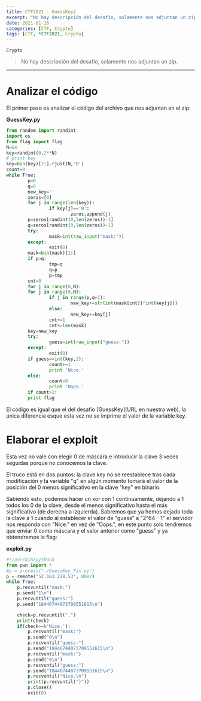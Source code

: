 ```yaml
---
title: CTF2021 - GuessKey2
excerpt: "No hay descripción del desafío, solamente nos adjuntan un zip."
date: 2021-01-16
categories: [CTF, Crypto]
tags: [CTF, *CTF2021, Crypto]
---
```

`Crypto`
> No hay descripción del desafío, solamente nos adjuntan un zip.

---

# Analizar el código

El primer paso es analizar el código del archivo que nos adjuntan en el zip:

**GuessKey.py**

```python
from random import randint
import os
from flag import flag
N=64
key=randint(0,2**N)
# print key
key=bin(key)[2:].rjust(N,'0')
count=0
while True:
        p=0
        q=0
        new_key=''
        zeros=[0]
        for j in range(len(key)):
                if key[j]=='0':
                        zeros.append(j)
        p=zeros[randint(0,len(zeros))-1]
        q=zeros[randint(0,len(zeros))-1]
        try:
                mask=int(raw_input("mask:"))
        except:
                exit(0)
        mask=bin(mask)[2:]
        if p>q:
                tmp=q
                q=p
                p=tmp
        cnt=0
        for j in range(0,N):
        for j in range(0,N):
                if j in range(p,q+1):
                        new_key+=str(int(mask[cnt])^int(key[j]))
                else:
                        new_key+=key[j]
                cnt+=1
                cnt%=len(mask)
        key=new_key
        try:
                guess=int(raw_input("guess:"))
        except:
                exit(0)
        if guess==int(key,2):
                count+=1
                print 'Nice.'
        else:
                count=0
                print 'Oops.'
        if count>2:
		print flag
```

El código es igual que el del desafío [GuessKey](URL en nuestra web), la única diferencia esque esta vez no se imprime el valor de la variable key.

# Elaborar el exploit

Esta vez no vale con elegir 0 de máscara e introducir la clave 3 veces seguidas porque no conocemos la clave.

El truco está en dos puntos: la clave key no se reestablece tras cada modificación y la variable "q" en algún momento tomará el valor de la posición del 0 menos significativo en la clave "key" en binario.

Sabiendo esto, podemos hacer un xor con 1 contínuamente, dejando a 1 todos los 0 de la clave, desde el menos significativo hasta el más significativo (de derecha a izquierda). Sabremos que ya hemos dejado toda la clave a 1 cuando al establecer el valor de "guess" a "2^64 - 1" el servidor nos responda con "Nice." en vez de "Oops.", en este punto solo tendremos que enviar 0 como máscara y el valor anterior como "guess" y ya obtendremos la flag: 

**exploit.py**

```python
#!/usr/bin/python3
from pwn import *
#p = process("./GuessKey_Fix.py")
p = remote("52.163.228.53", 8082)
while True:
    p.recvuntil("mask:")
    p.send("1\n")
    p.recvuntil("guess:")
    p.send("18446744073709551615\n")

    check=p.recvuntil(".")
    print(check)
    if(check==b'Nice.'):
        p.recvuntil("mask:")
        p.send("0\n")
        p.recvuntil("guess:")
        p.send("18446744073709551615\n")
        p.recvuntil("mask:")
        p.send("0\n")
        p.recvuntil("guess:")
        p.send("18446744073709551615\n")
        p.recvuntil("Nice.\n")
        print(p.recvuntil("}"))
        p.close()
        exit(0)

```
